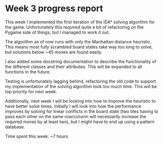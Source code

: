 # Week 3 progress report

This week I implemented the first iteration of the IDA* solving algorithm for the game. Unfortunately this required quite a bit of refactoring on the Pygame side of things, but I managed to work it out.

The algorithm as of now runs with only the Manhattan distance heuristic. This means most fully scrambled board states take way too long to solve, but solutions below ~45 moves are found easily.

I also added some docstring documentation to describe the functionality of the different classes and their attributes. This will be expanded to all functions in the future.

Testing is unfortunately lagging behind, refactoring the old code to support my implementation of the solving algorithm took too much time. This will be top priority for next week.

Additionally, next week I will be looking into how to improve the heuristic to have better solve times. Initially I will look into how the performance improves by solving for linear conflicts in the board state (two tiles having to pass each other on the same row/column will necessarily increase the required moves by at least two), but I might have to end up using a pattern database.

Time spent this week: ~7 hours
